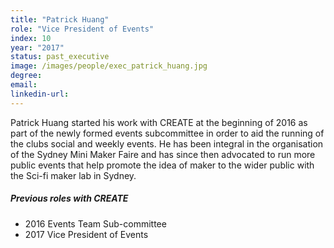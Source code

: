 ```yaml
---
title: "Patrick Huang"
role: "Vice President of Events"
index: 10
year: "2017"
status: past_executive
image: /images/people/exec_patrick_huang.jpg
degree:
email:
linkedin-url:
---
```

Patrick Huang started his work with CREATE at the beginning of 2016 as part of the newly formed events subcommittee in order to aid the running of the clubs social and weekly events. He has been integral in the organisation of the Sydney Mini Maker Faire and has since then advocated to run more public events that help promote the idea of maker to the wider public with the Sci-fi maker lab in Sydney.

##### Previous roles with CREATE

- 2016 Events Team Sub-committee
- 2017 Vice President of Events